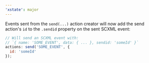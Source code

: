 ```yaml
---
'xstate': major
---
```


Events sent from the `send(...)` action creator will now add the send action's `id` to the `.sendid` property on the sent SCXML event:

```js
// Will send an SCXML event with:
// `{ name: 'SOME_EVENT', data: { ... }, sendid: 'someId' }`
actions: send('SOME_EVENT', {
  id: 'someId'
});
```
